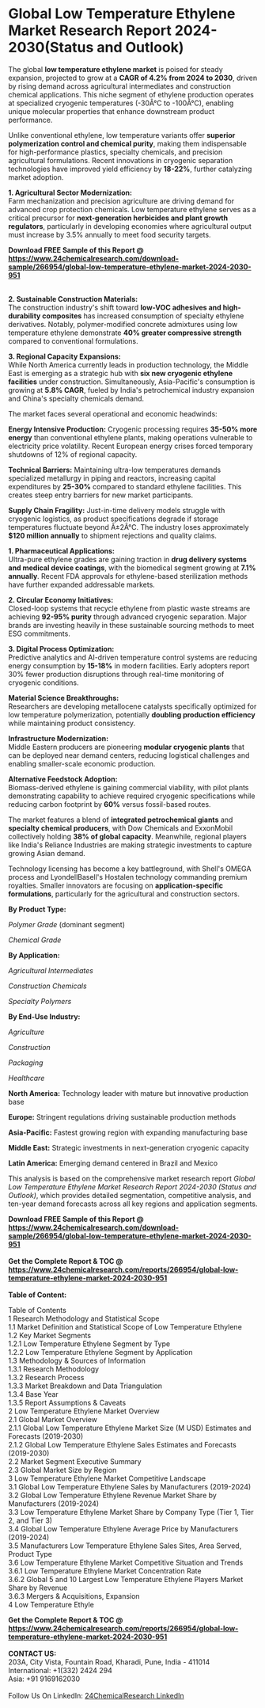 <h1>Global Low Temperature Ethylene Market Research Report 2024-2030(Status and Outlook)</h1><p>The global <strong>low temperature ethylene market</strong> is poised for steady expansion, projected to grow at a <strong>CAGR of 4.2% from 2024 to 2030</strong>, driven by rising demand across agricultural intermediates and construction chemical applications. This niche segment of ethylene production operates at specialized cryogenic temperatures (-30Â°C to -100Â°C), enabling unique molecular properties that enhance downstream product performance.</p><p>Unlike conventional ethylene, low temperature variants offer <strong>superior polymerization control and chemical purity</strong>, making them indispensable for high-performance plastics, specialty chemicals, and precision agricultural formulations. Recent innovations in cryogenic separation technologies have improved yield efficiency by <strong>18-22%</strong>, further catalyzing market adoption.</p><p><strong>1. Agricultural Sector Modernization:</strong><br>
Farm mechanization and precision agriculture are driving demand for advanced crop protection chemicals. Low temperature ethylene serves as a critical precursor for <strong>next-generation herbicides and plant growth regulators</strong>, particularly in developing economies where agricultural output must increase by 3.5% annually to meet food security targets.</p><div><b>Download FREE Sample of this Report @ 
            <a href="https://www.24chemicalresearch.com/download-sample/266954/global-low-temperature-ethylene-market-2024-2030-951">
            https://www.24chemicalresearch.com/download-sample/266954/global-low-temperature-ethylene-market-2024-2030-951</a></b></div><br><p><strong>2. Sustainable Construction Materials:</strong><br>
The construction industry's shift toward <strong>low-VOC adhesives and high-durability composites</strong> has increased consumption of specialty ethylene derivatives. Notably, polymer-modified concrete admixtures using low temperature ethylene demonstrate <strong>40% greater compressive strength</strong> compared to conventional formulations.</p><p><strong>3. Regional Capacity Expansions:</strong><br>
While North America currently leads in production technology, the Middle East is emerging as a strategic hub with <strong>six new cryogenic ethylene facilities</strong> under construction. Simultaneously, Asia-Pacific's consumption is growing at <strong>5.8% CAGR</strong>, fueled by India's petrochemical industry expansion and China's specialty chemicals demand.</p><p>The market faces several operational and economic headwinds:</p><p><strong>Energy Intensive Production:</strong> Cryogenic processing requires <strong>35-50% more energy</strong> than conventional ethylene plants, making operations vulnerable to electricity price volatility. Recent European energy crises forced temporary shutdowns of 12% of regional capacity.</p><p><strong>Technical Barriers:</strong> Maintaining ultra-low temperatures demands specialized metallurgy in piping and reactors, increasing capital expenditures by <strong>25-30%</strong> compared to standard ethylene facilities. This creates steep entry barriers for new market participants.</p><p><strong>Supply Chain Fragility:</strong> Just-in-time delivery models struggle with cryogenic logistics, as product specifications degrade if storage temperatures fluctuate beyond Â±2Â°C. The industry loses approximately <strong>$120 million annually</strong> to shipment rejections and quality claims.</p><p><strong>1. Pharmaceutical Applications:</strong><br>
Ultra-pure ethylene grades are gaining traction in <strong>drug delivery systems and medical device coatings</strong>, with the biomedical segment growing at <strong>7.1% annually</strong>. Recent FDA approvals for ethylene-based sterilization methods have further expanded addressable markets.</p><p><strong>2. Circular Economy Initiatives:</strong><br>
Closed-loop systems that recycle ethylene from plastic waste streams are achieving <strong>92-95% purity</strong> through advanced cryogenic separation. Major brands are investing heavily in these sustainable sourcing methods to meet ESG commitments.</p><p><strong>3. Digital Process Optimization:</strong><br>
Predictive analytics and AI-driven temperature control systems are reducing energy consumption by <strong>15-18%</strong> in modern facilities. Early adopters report 30% fewer production disruptions through real-time monitoring of cryogenic conditions.</p><p><strong>Material Science Breakthroughs:</strong><br>
    Researchers are developing metallocene catalysts specifically optimized for low temperature polymerization, potentially <strong>doubling production efficiency</strong> while maintaining product consistency.</p><p><strong>Infrastructure Modernization:</strong><br>
    Middle Eastern producers are pioneering <strong>modular cryogenic plants</strong> that can be deployed near demand centers, reducing logistical challenges and enabling smaller-scale economic production.</p><p><strong>Alternative Feedstock Adoption:</strong><br>
    Biomass-derived ethylene is gaining commercial viability, with pilot plants demonstrating capability to achieve required cryogenic specifications while reducing carbon footprint by <strong>60%</strong> versus fossil-based routes.</p><p>The market features a blend of <strong>integrated petrochemical giants</strong> and <strong>specialty chemical producers</strong>, with Dow Chemicals and ExxonMobil collectively holding <strong>38% of global capacity</strong>. Meanwhile, regional players like India's Reliance Industries are making strategic investments to capture growing Asian demand.</p><p>Technology licensing has become a key battleground, with Shell's OMEGA process and LyondellBasell's Hostalen technology commanding premium royalties. Smaller innovators are focusing on <strong>application-specific formulations</strong>, particularly for the agricultural and construction sectors.</p><p><strong>By Product Type:</strong></p><p><em>Polymer Grade</em> (dominant segment)</p><p><em>Chemical Grade</em></p><p><strong>By Application:</strong></p><p><em>Agricultural Intermediates</em></p><p><em>Construction Chemicals</em></p><p><em>Specialty Polymers</em></p><p><strong>By End-Use Industry:</strong></p><p><em>Agriculture</em></p><p><em>Construction</em></p><p><em>Packaging</em></p><p><em>Healthcare</em></p><p><strong>North America:</strong> Technology leader with mature but innovative production base</p><p><strong>Europe:</strong> Stringent regulations driving sustainable production methods</p><p><strong>Asia-Pacific:</strong> Fastest growing region with expanding manufacturing base</p><p><strong>Middle East:</strong> Strategic investments in next-generation cryogenic capacity</p><p><strong>Latin America:</strong> Emerging demand centered in Brazil and Mexico</p><p>This analysis is based on the comprehensive market research report <em>Global Low Temperature Ethylene Market Research Report 2024-2030 (Status and Outlook)</em>, which provides detailed segmentation, competitive analysis, and ten-year demand forecasts across all key regions and application segments.</p><div><b>Download FREE Sample of this Report @ 
            <a href="https://www.24chemicalresearch.com/download-sample/266954/global-low-temperature-ethylene-market-2024-2030-951">
            https://www.24chemicalresearch.com/download-sample/266954/global-low-temperature-ethylene-market-2024-2030-951</a></b></div><br><div><b>Get the Complete Report & TOC @ 
            <a href="https://www.24chemicalresearch.com/reports/266954/global-low-temperature-ethylene-market-2024-2030-951">
            https://www.24chemicalresearch.com/reports/266954/global-low-temperature-ethylene-market-2024-2030-951</a></b></div><br>
            <b>Table of Content:</b><p>Table of Contents<br />
1 Research Methodology and Statistical Scope<br />
1.1 Market Definition and Statistical Scope of Low Temperature Ethylene<br />
1.2 Key Market Segments<br />
1.2.1 Low Temperature Ethylene Segment by Type<br />
1.2.2 Low Temperature Ethylene Segment by Application<br />
1.3 Methodology & Sources of Information<br />
1.3.1 Research Methodology<br />
1.3.2 Research Process<br />
1.3.3 Market Breakdown and Data Triangulation<br />
1.3.4 Base Year<br />
1.3.5 Report Assumptions & Caveats<br />
2 Low Temperature Ethylene Market Overview<br />
2.1 Global Market Overview<br />
2.1.1 Global Low Temperature Ethylene Market Size (M USD) Estimates and Forecasts (2019-2030)<br />
2.1.2 Global Low Temperature Ethylene Sales Estimates and Forecasts (2019-2030)<br />
2.2 Market Segment Executive Summary<br />
2.3 Global Market Size by Region<br />
3 Low Temperature Ethylene Market Competitive Landscape<br />
3.1 Global Low Temperature Ethylene Sales by Manufacturers (2019-2024)<br />
3.2 Global Low Temperature Ethylene Revenue Market Share by Manufacturers (2019-2024)<br />
3.3 Low Temperature Ethylene Market Share by Company Type (Tier 1, Tier 2, and Tier 3)<br />
3.4 Global Low Temperature Ethylene Average Price by Manufacturers (2019-2024)<br />
3.5 Manufacturers Low Temperature Ethylene Sales Sites, Area Served, Product Type<br />
3.6 Low Temperature Ethylene Market Competitive Situation and Trends<br />
3.6.1 Low Temperature Ethylene Market Concentration Rate<br />
3.6.2 Global 5 and 10 Largest Low Temperature Ethylene Players Market Share by Revenue<br />
3.6.3 Mergers & Acquisitions, Expansion<br />
4 Low Temperature Ethyle</p><div><b>Get the Complete Report & TOC @ 
            <a href="https://www.24chemicalresearch.com/reports/266954/global-low-temperature-ethylene-market-2024-2030-951">
            https://www.24chemicalresearch.com/reports/266954/global-low-temperature-ethylene-market-2024-2030-951</a></b></div><br><b>CONTACT US:</b><br>
            203A, City Vista, Fountain Road, Kharadi, Pune, India - 411014<br>
            International: +1(332) 2424 294<br>
            Asia: +91 9169162030 <br><br>
            Follow Us On LinkedIn: <a href="https://www.linkedin.com/company/24chemicalresearch/">24ChemicalResearch LinkedIn</a>
